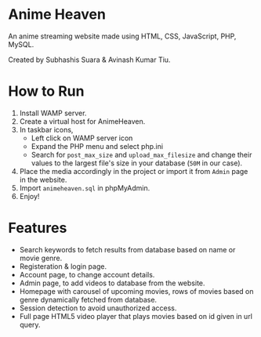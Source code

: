 # Anime Heaven

An anime streaming website made using HTML, CSS, JavaScript, PHP, MySQL.

Created by Subhashis Suara & Avinash Kumar Tiu.

# How to Run

1. Install WAMP server.
2. Create a virtual host for AnimeHeaven.
3. In taskbar icons,
   - Left click on WAMP server icon
   - Expand the PHP menu and select php.ini
   - Search for `post_max_size` and `upload_max_filesize` and change their values to the largest file's size in your database (`50M` in our case).
4. Place the media accordingly in the project or import it from `Admin` page in the website.
5. Import `animeheaven.sql` in phpMyAdmin.
6. Enjoy!

# Features

- Search keywords to fetch results from database based on name or movie genre.
- Registeration & login page.
- Account page, to change account details.
- Admin page, to add videos to database from the website.
- Homepage with carousel of upcoming movies, rows of movies based on genre dynamically fetched from database.
- Session detection to avoid unauthorized access.
- Full page HTML5 video player that plays movies based on id given in url query.
